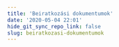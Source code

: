```yaml
---
title: 'Beiratkozási dokumentumok'
date: '2020-05-04 22:01'
hide_git_sync_repo_link: false
slug: beiratkozasi-dokumentumok
---
```


